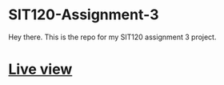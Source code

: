 # SIT120-Assignment-3

Hey there. This is the repo for my SIT120 assignment 3 project.

# [Live view](https://huskehhh.github.io/SIT120-Assignment3/)

